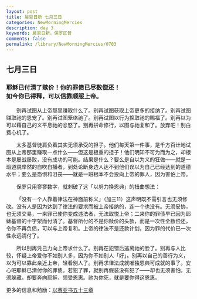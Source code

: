 ```yaml
---
layout: post
title: 晨恩日新 七月三日
categories: NewMorningMercies
description: day 3
keywords: 晨恩日新，保罗区普
comments: false
permalink: /library/NewMorningMercies/0703
---
```


## 七月三日

### 耶稣已付清了赎价！你的罪债已尽数偿还！ <br> 如今你已得释，可以信靠顺服上帝。

&emsp;&emsp;别再试图从上帝那里赚取什么了。别再试图获取上帝更多的接纳了。别再试图赚取祂的恩宠了。别再试图笼络祂了。别再试图以行为换取祂的赐福了。别再以为可以藉自己的义平息祂的忿怒了。别再拼命修行，以图与祂复和了。放弃吧！别白费心机了。

&emsp;&emsp;太多基督徒肩负着其实无须承受的担子。他们每天第一件事，是千方百计地试图从上帝那里赚取一点什么——但这是极重的担子！他们明知不可为而为之，却根本是屡战屡败，没有成功的可能。结果是什么？要么是自以为义的狂做——就是一班道貌岸然的自吹自播者，到处论断身边人达不到他们误以为自己已经达到的道德水平；要么是恐惧和沮丧——就是一班根本不会投向上帝的罪人，因为害怕上帝。

&emsp;&emsp;保罗只用寥寥数字，就刺破了这「以努力换恩典」的扭曲想法：

&emsp;&emsp;「没有一个人靠着律法在神面前称义」（加三11）这声明既不需引言也无须修改。没有人是因为达到了律法的要求而被上帝接纳的，连一个也没有。无须妥协，也无须交易，一来罪已使你变成违法者，无法取悦上帝；二来你的罪债早已因为耶稣基督的十字架而付清了。基督所付的不是你赎价的头款，而是一次性全数偿还，令你不再负债，可以与上帝复和。上帝的律法不是还款计划，因为罪的代价已一次性永远清付了。

&emsp;&emsp;所以别再凭己力向上帝求什么了。别再在犯错后逃离祂的脸了。别再与人比较，怀疑上帝爱你不如别人多，因为你不如别人「好」。别再以自己的善行为义，以为可以靠此亲近上帝，轻看别人了。别再求律法成就唯独恩典可成就的事了。安心吧耶稣已清付你的罪债。若犯了罪，就别再假装没有犯了——却也无须害怕，无须躲藏，却要奔向耶稣，领受恩惠。祂为你死，就是要你得这恩惠。

更多的信息和勉励：[以赛亚书五十三章]()
